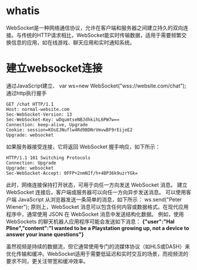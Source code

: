 # whatis
WebSocket是一种网络通信协议，允许在客户端和服务器之间建立持久的双向连接。与传统的HTTP请求相比，WebSocket能实时传输数据，适用于需要频繁交换信息的应用，如在线游戏、聊天应用和实时通知系统。

# 建立websocket连接
通过JavaScript建立、
var ws=new WebSocket("wss://website.com/chat");
通过http执行握手
```
GET /chat HTTP/1.1
Host: normal-website.com
Sec-WebSocket-Version: 13
Sec-WebSocket-Key: wDqumtseNBJdhkihL6PW7w==
Connection: keep-alive, Upgrade
Cookie: session=KOsEJNuflw4Rd9BDNrVmvwBF9rEijeE2
Upgrade: websocket
```
如果服务器接受连接，它将返回 WebSocket 握手响应，如下所示：

```
HTTP/1.1 101 Switching Protocols
Connection: Upgrade
Upgrade: websocket
Sec-WebSocket-Accept: 0FFP+2nmNIf/h+4BP36k9uzrYGk=
```
此时，网络连接保持打开状态，可用于向任一方向发送 WebSocket 消息。
建立 WebSocket 连接后，客户端或服务器可以向任一方向异步发送消息。
可以使用客户端 JavaScript 从浏览器发送一条简单的消息，如下所示：
ws.send("Peter Wiener");
原则上，WebSocket 消息可以包含任何内容或数据格式。在现代应用程序中，通常使用 JSON 在 WebSocket 消息中发送结构化数据。
例如，使用 WebSockets 的聊天机器人应用程序可能会发送如下消息：
**{"user":"Hal Pline","content":"I wanted to be a Playstation growing up, not a device to answer your inane questions"}**

虽然视频是持续的数据流，但它通常使用专门的流媒体协议（如HLS或DASH）来优化传输和缓冲。WebSocket适用于需要低延迟和实时交互的场景，而视频流的要求不同，更关注带宽和缓冲效率。
